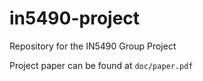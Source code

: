 # in5490-project

Repository for the IN5490 Group Project

Project paper can be found at ```doc/paper.pdf```


